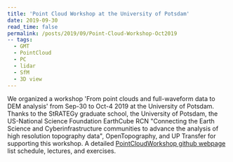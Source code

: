 ```yaml
---
title: 'Point Cloud Workshop at the University of Potsdam'
date: 2019-09-30
read_time: false
permalink: /posts/2019/09/Point-Cloud-Workshop-Oct2019
-- tags:
  - GMT
  - PointCloud
  - PC
  - lidar
  - SfM
  - 3D view
---
```

We organized a workshop 'From point clouds and full-waveform data to DEM analysis' from Sep-30 to Oct-4 2019 at the University of Potsdam. Thanks to the StRATEGy graduate school, the University of Potsdam, the US-National Science Foundation EarthCube RCN "Connecting the Earth Science and Cyberinfrastructure communities to advance the analysis of high resolution topography data", OpenTopography, and UP Transfer for supporting this workshop. A detailed [PointCloudWorkshop github webpage](https://github.com/UP-RS-ESP/PointCloudWorkshop-Oct2019) list schedule, lectures, and exercises.
